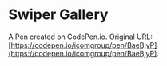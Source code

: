 # Swiper Gallery

A Pen created on CodePen.io. Original URL: [https://codepen.io/icomgroup/pen/BaeBjyP](https://codepen.io/icomgroup/pen/BaeBjyP).

